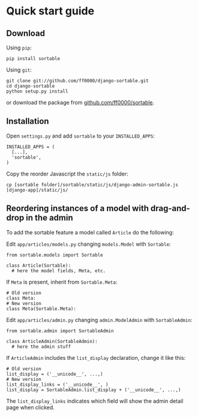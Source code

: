 # Quick start guide

## Download

Using `pip`:

    pip install sortable

Using `git`:

    git clone git://github.com/ff0000/django-sortable.git
    cd django-sortable
    python setup.py install

or download the package from [github.com/ff0000/sortable](https://github.com/ff0000/django-sortable).

## Installation

Open `settings.py` and add `sortable` to your `INSTALLED_APPS`:

    INSTALLED_APPS = (
      [...],
      'sortable',
    )

Copy the reorder Javascript the `static/js` folder:

    cp [sortable folder]/sortable/static/js/django-admin-sortable.js [django-app]/static/js/

## Reordering instances of a model with drag-and-drop in the admin

To add the sortable feature a model called `Article` do the following:

Edit `app/articles/models.py` changing `models.Model` with `Sortable`:

    from sortable.models import Sortable

    class Article(Sortable):
      # here the model fields, Meta, etc.

If `Meta` is present, inherit from `Sortable.Meta`:

    # Old version
    class Meta:
    # New version
    class Meta(Sortable.Meta):

Edit `app/articles/admin.py` changing `admin.ModelAdmin` with `SortableAdmin`:

    from sortable.admin import SortableAdmin
    
    class ArticleAdmin(SortableAdmin):
      # here the admin stuff 

If `ArticleAdmin` includes the `list_display` declaration, change it like this:

    # Old version
    list_display = ('__unicode__', ...,)
    # New version
    list_display_links = ('__unicode__', )
    list_display = SortableAdmin.list_display + ('__unicode__', ...,)

The `list_display_links` indicates which field will show the admin detail page when clicked.
    